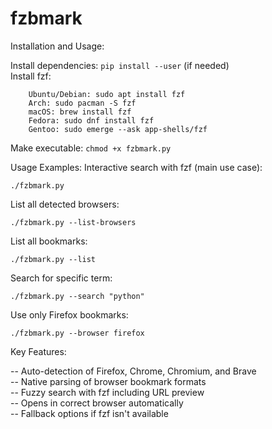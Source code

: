 # fzbmark
Installation and Usage:

Install dependencies: <code>pip install --user</code> (if needed)<br>
Install fzf:

        Ubuntu/Debian: sudo apt install fzf
        Arch: sudo pacman -S fzf
        macOS: brew install fzf
        Fedora: sudo dnf install fzf
        Gentoo: sudo emerge --ask app-shells/fzf
    
Make executable: <code>chmod +x fzbmark.py</code>

Usage Examples:
 Interactive search with fzf (main use case):
 
    ./fzbmark.py

 List all detected browsers:
 
    ./fzbmark.py --list-browsers

 List all bookmarks:
 
    ./fzbmark.py --list

 Search for specific term:
 
    ./fzbmark.py --search "python"

 Use only Firefox bookmarks:
 
    ./fzbmark.py --browser firefox

Key Features:

  --  Auto-detection of Firefox, Chrome, Chromium, and Brave<br>
  --  Native parsing of browser bookmark formats<br>
  --  Fuzzy search with fzf including URL preview<br>
  --  Opens in correct browser automatically<br>
  --  Fallback options if fzf isn't available<br>
